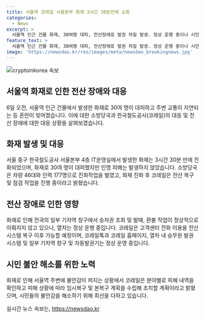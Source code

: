 ```yaml
---
title: 서울역 코레일 서울본부 화재 3시간 30분만에 소화
categories:
  - News
excerpt: >
  서울역 인근 건물 화재, 30여명 대피, 전산장애로 발권 차질 발생. 정상 운행 중이나 시민들 불안감 호소. 화재로 더 큰 피해 없이 진화됨. 코레일은 복구 및 점검 작업 중이며 열차 운행은 정상 진행됨.
feature_text: >
  서울역 인근 건물 화재, 30여명 대피, 전산장애로 발권 차질 발생. 정상 운행 중이나 시민들 불안감 호소. 화재로 더 큰 피해 없이 진화됨. 코레일은 복구 및 점검 작업 중이며 열차 운행은 정상 진행됨.
image: 'https://newsdao.kr/res/images/meta/newsdao_breakingnews.jpg'
---
```


<p><img src="https://newsdao.kr/res/images/meta/newsdao_breakingnews.jpg" alt="cryptoinkorea 속보" /></p>

<h2 data-ke-size="size26">서울역 화재로 인한 전산 장애와 대응</h2>

<p data-ke-size="size16">6일 오전, 서울역 인근 건물에서 발생한 화재로 30여 명이 대피하고 주변 교통이 지연되는 등 혼란이 빚어졌습니다. 이에 대한 소방당국과 한국철도공사(코레일)의 대응 및 전산 장애에 대한 대응 상황을 살펴보겠습니다.</p>

<h2 data-ke-size="size24">화재 발생 및 대응</h2>

<p data-ke-size="size16">서울 중구 한국철도공사 서울본부 4층 IT운영실에서 발생한 화재는 3시간 30분 만에 진화되었으며, 화재로 30여 명이 대피했지만 인명 피해는 발생하지 않았습니다. 소방당국은 차량 46대와 인력 177명으로 진화작업을 벌였고, 화재 진화 후 코레일은 전산 복구 및 점검 작업을 진행 중이라고 밝혔습니다.</p>

<h2 data-ke-size="size24">전산 장애로 인한 영향</h2>

<p data-ke-size="size16">화재로 인해 전국의 일부 기차역 창구에서 승차권 조회 및 발매, 환불 작업이 정상적으로 이뤄지지 않고 있으나, 열차는 정상 운행 중입니다. 코레일은 고객센터 전화 이용을 전산시스템 복구 이후 가능할 예정이며, 코레일톡과 코레일 홈페이지, 열차 내 승무원 발권 시스템 및 일부 기차역 창구 및 자동발권기는 정상 운영 중입니다.</p>

<h2 data-ke-size="size24">시민 불안 해소를 위한 노력</h2>

<p data-ke-size="size16">화재로 인해 서울역 주변에 불안감이 퍼지는 상황에서 코레일은 분야별로 피해 내역을 확인하고 피해 상황에 따라 임시복구 및 본복구 계획을 수립해 조치할 계획이라고 밝혔으며, 시민들의 불안감을 해소하기 위해 최선을 다하고 있습니다.</p>
실시간 뉴스 속보는, <a href="https://newsdao.kr" rel="dofollow">https://newsdao.kr</a>


